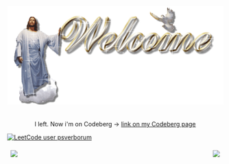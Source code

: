 <div align="center">
  <img src="https://github.com/psverborum/psverborum/blob/main/sg7bdf6aaizc40kb.D.0.welcome.gif?raw=true" style="max-width: 100%;" alt="WELL CUM!" />
  <br />
  <br />
  <br />
  I left. Now i'm on Codeberg -> <a href="https://codeberg.org/verborum">
  link on my Codeberg page
</a>
</div>

[![LeetCode user psverborum](https://img.shields.io/badge/dynamic/json?style=for-the-badge&labelColor=black&color=%23ffa116&label=LEETCODE%20PWNED&query=solvedOverTotal&url=https%3A%2F%2Fleetcode-badge.vercel.app%2Fapi%2Fusers%2Fpsverborum&logo=leetcode&logoColor=yellow)](https://leetcode.com/psverborum/)

<a href="https://github.com/psverborum">
  <img align="left" style="margin:0.5rem" src="https://github-readme-stats.vercel.app/api/top-langs/?username=psverborum&theme=dark" />
</a>

<a href="https://github.com/psverborum">
  <img align="right" style="margin:0.5rem" src="https://github-readme-stats.vercel.app/api?username=psverborum&theme=dark" />
</a>
